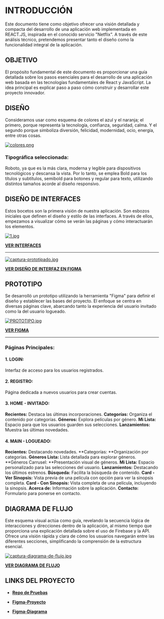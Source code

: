 # INTRODUCCIÓN

Este documento tiene como objetivo ofrecer una visión detallada y compacta del desarrollo de una aplicación web implementada en REACT.JS, inspirada en el conocido servicio "Netflix". A través de este análisis técnico, pretendemos presentar tanto el diseño como la funcionalidad integral de la aplicación.

## OBJETIVO

El propósito fundamental de este documento es proporcionar una guía detallada sobre los pasos esenciales para el desarrollo de una aplicación web basada en las tecnologías fundamentales de React y JavaScript. La idea principal es explicar paso a paso cómo construir y desarrollar este proyecto innovador.

## DISEÑO

Consideramos usar como esquema de colores el azul y el naranja; el primero, porque representa la tecnología, confianza, seguridad, calma. Y el segundo porque simboliza diversión, felicidad, modernidad, ocio, energía, entre otras cosas. 

[![colores.png](https://i.postimg.cc/Z5qqF9JJ/colores.png)](https://postimg.cc/F72mhHf6)

### Tipográfica seleccionada: 
Roboto, ya que es la más clara, moderna y legible para dispositivos tecnológicos y descansa la vista. Por lo tanto, se emplea Bold para los títulos y subtítulos, semibold para botones y regular para texto, utilizando distintos tamaños acorde al diseño responsivo.


##  DISEÑO DE INTERFACES 

Estos bocetos son la primera visión de nuestra aplicación. Son esbozos iniciales que definen el diseño y estilo de las interfaces. A través de ellos, empezamos a visualizar cómo se verán las páginas y cómo interactuarán los elementos. 

[![1.jpg](https://i.postimg.cc/pTWcptDc/1.jpg)](https://postimg.cc/Z9QxM2s6)

[**VER INTERFACES**](https://drive.google.com/drive/folders/1-_OSAmRvog0Q2ROZMKneTMQK95FsRRqf?usp=drive_link "VER INTERFACES")


------------


[![captura-prototipado.jpg](https://i.postimg.cc/kGV0gmC3/captura-prototipado.jpg)](https://postimg.cc/5QV7sDjn)

[**VER DISEÑO DE INTERFAZ EN FIGMA**](https://www.figma.com/file/rq4z9JNH8yNPbiDvtk3Z8Z/ReacTV2?type=design&mode=design&t=ymH2RTgI9CRWPboN-1 "VER DISEÑO DE INTERFAZ EN FIGMA")



## PROTOTIPO

Se desarrolló un prototipo utilizando la herramienta "Figma" para definir el diseño y establecer las bases del proyecto. El enfoque se centra en diversas páginas clave, abarcando tanto la experiencia del usuario invitado como la del usuario logueado.

[![PROTOTIPO.jpg](https://i.postimg.cc/pX5mghgk/PROTOTIPO.jpg)](https://postimg.cc/xcYjmCjb)

[**VER FIGMA**](https://www.figma.com/proto/rq4z9JNH8yNPbiDvtk3Z8Z/ReacTV2?type=design&node-id=327-760&t=ymH2RTgI9CRWPboN-0&scaling=scale-down&page-id=327%253A760&prev-org-id=external-teams "VER FIGMA")


------------


### Páginas Principales:

#### 1.  LOGIN: 
Interfaz de acceso para los usuarios registrados.

#### 2. REGISTRO:
Página dedicada a nuevos usuarios para crear cuentas.

#### 3. HOME - INVITADO:
**Recientes:** Destaca las últimas incorporaciones.
**Categorías:** Organiza el contenido por categorías.
**Géneros:** Explora películas por género.
**Mi Lista:** Espacio para que los usuarios guarden sus selecciones.
**Lanzamientos:** Muestra las últimas novedades.

#### 4. MAIN - LOGUEADO:
**Recientes:** Destacando novedades.
**Categorías: **Organización por categorías.
**Géneros Lista:** Lista detallada para explorar géneros.
**Géneros Carrusel: **Presentación visual de géneros.
**Mi Lista:** Espacio personalizado para las selecciones del usuario.
**Lanzamientos:** Destacando los últimos estrenos.
**Búsqueda:** Facilita la búsqueda de contenido.
**Card - Ver Sinopsis:** Vista previa de una película con opción para ver la sinopsis completa.
**Card - Con Sinopsis:** Vista completa de una película, incluyendo la sinopsis.
**Acerca de:** Información sobre la aplicación.
**Contacto:** Formulario para ponerse en contacto.



## DIAGRAMA DE FLUJO

Este esquema visual actúa como guía, revelando la secuencia lógica de interacciones y direcciones dentro de la aplicación, al mismo tiempo que proporciona una explicación detallada sobre el uso de Firebase y la API. Ofrece una visión rápida y clara de cómo los usuarios navegarán entre las diferentes secciones, simplificando la comprensión de la estructura esencial.

[![captura-diagrama-de-flujo.jpg](https://i.postimg.cc/j2trv90G/captura-diagrama-de-flujo.jpg)](https://postimg.cc/njR5h3Lk)

[**VER DIAGRAMA DE FLUJO**](https://www.figma.com/file/xbEkhhwliZvD1LMtnUjJDY/Diagrama-de-Flujo?type=whiteboard&node-id=0-1&t=ymH2RTgI9CRWPboN-0 "VER DIAGRAMA DE FLUJO")



## LINKS DEL PROYECTO

- [**Repo de Pruebas**](https://github.com/Antonela89/reactv3-gitflow "Repo de Pruebas:")

- [**Figma-Proyecto**](https://www.figma.com/file/rq4z9JNH8yNPbiDvtk3Z8Z/ReacTV2?type=design&node-id=0-1&mode=design&t=USTibKKsWV5pQ7Np-0 "Figma-Proyecto:") 
- [**Figma-Diagrama**](https://www.figma.com/file/xbEkhhwliZvD1LMtnUjJDY/Diagrama-de-Flujo?type=whiteboard&t=USTibKKsWV5pQ7Np-0 "Figma-Diagrama:") 

